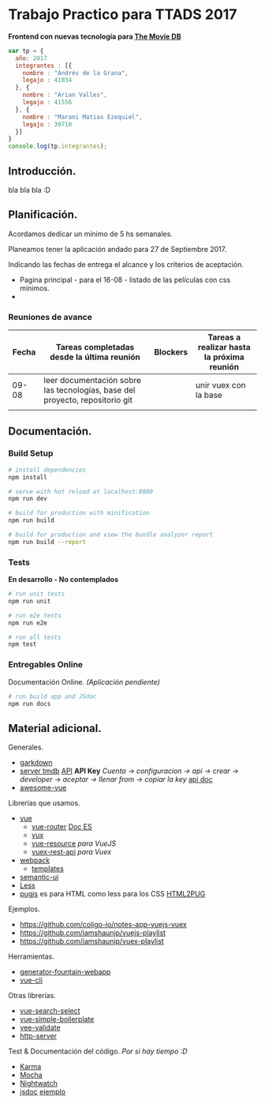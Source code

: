 # Trabajo Practico para TTADS 2017

__Frontend con nuevas tecnología para [The Movie DB](www.themoviedb.org)__

``` javascript
var tp = {
  año: 2017
  integrantes : [{
    nombre : "Andrés de la Grana",
    legajo : 41034
  }, {
    nombre : "Arian Valles",
    legajo : 41556
  }, {
    nombre : "Marani Matias Ezequiel",
    legajo : 39710
  }]
}
console.log(tp.integrantes);
```

## Introducción.

bla bla bla :D

## Planificación.

Acordamos dedicar un mínimo de 5 hs semanales.

Planeamos tener la aplicación andado para 27 de Septiembre 2017.

Indicando las fechas de entrega el alcance y los criterios de aceptación.

- Pagina principal - para el 16-08 - listado de las películas con css mínimos.
-

### Reuniones de avance

|Fecha|Tareas completadas desde la última reunión| Blockers |Tareas a realizar hasta la próxima reunión|
|-----|------------------------------------------|----------|------------------------------------------|
|09-08| leer documentación sobre las tecnologías, base del proyecto, repositorio git || unir vuex con la base| listado de las ultimas películas con css minimos |
|     |  |   |  |

## Documentación.

### Build Setup

``` bash
# install dependencies
npm install

# serve with hot reload at localhost:8080
npm run dev

# build for production with minification
npm run build

# build for production and view the bundle analyzer report
npm run build --report
```

### Tests

__En desarrollo - No contemplados__

``` bash
# run unit tests
npm run unit

# run e2e tests
npm run e2e

# run all tests
npm test
```

### Entregables Online

Documentación Online. _(Aplicación pendiente)_

``` bash
# run build app and JSdoc
npm run docs
```

## Material adicional.

Generales.
* [garkdown](https://guides.github.com/features/mastering-markdown/)
* [server tmdb](https://github.com/utnfrrottads/tmdb-server) [API](https://www.themoviedb.org/documentation/api/discover) **API Key** _Cuenta -> configuracion -> api -> crear -> developer -> aceptar -> llenar from -> copiar la key_ [api doc](https://developers.themoviedb.org/3/getting-started)
* [awesome-vue](https://github.com/vuejs/awesome-vue)

Librerías que usamos.
* [vue](https://vuejs.org/)
  * [vue-router](https://github.com/vuejs/vue-router) [Doc ES](https://router.vuejs.org/es/)
  * [vux](https://github.com/vuejs/vuex)
  * [vue-resource](https://github.com/pagekit/vue-resource) _para VueJS_
  * [vuex-rest-api](https://github.com/christianmalek/vuex-rest-api) _para Vuex_
* [webpack](https://webpack.js.org/)
  * [templates](https://github.com/vuejs-templates/webpack-simple)
* [semantic-ui](https://semantic-ui.com/)
* [Less](lesscss.org)
* [pugjs](pugjs.org) es para HTML como less para los CSS [HTML2PUG](https://www.beautifyconverter.com/html-to-jade-converter.php)

Ejemplos.
* https://github.com/coligo-io/notes-app-vuejs-vuex
* https://github.com/iamshaunjp/vuejs-playlist
* https://github.com/iamshaunjp/vuex-playlist

Herramientas.
* [generator-fountain-webapp](https://github.com/fountainjs/generator-fountain-webapp)
* [vue-cli](https://github.com/vuejs/vue-cli)

Otras librerías.
* [vue-search-select](https://github.com/moreta/vue-search-select)
* [vue-simple-boilerplate](https://github.com/vuejs-templates/simple)
* [vee-validate](https://github.com/baianat/vee-validate)
* [http-server](https://www.npmjs.com/package/http-server)

Test & Documentación del código.
_Por si hay tiempo :D_
* [Karma](https://github.com/karma-runner/karma)
* [Mocha](https://mochajs.org/)
* [Nightwatch](http://nightwatchjs.org/)
* [jsdoc](https://github.com/jsdoc3/jsdoc) [ejemplo](https://github.com/docstrap/docstrap/tree/master/fixtures)

